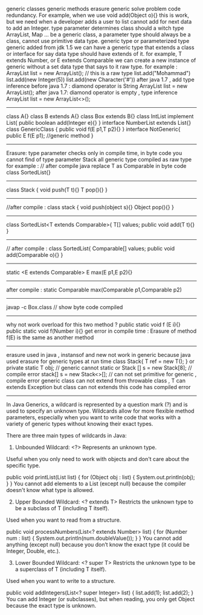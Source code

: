 generic classes 
generic methods
erasure
generic solve problem code redundancy. For example, when we use 
void add(Object o){} 
this is work, but we need when a developer 
adds a user to list cannot add for next data to add an Integer.
type parameter determines class should a witch type
ArrayList, Map ... be a generic class, 
a parameter type should always be a class, cannot use primitive data type.
generic type or parameterized type
generic added from jdk 1.5
we can have a generic type that extends a class or interface for say data type should have extends of it.
for example, T extends Number, or E extends Comparable
we can create a new instance of generic without a set data type that says to it raw type.
for example :
ArrayList list = new ArrayList(); // this is a raw type 
list.add("Mohammad")
list.add(new Integer(5))
list.add(new Character('#'))
after java 1.7 , add type inference 
before java 1.7 : diamond operator is String 
ArrayList<String> list = new ArrayList<String>();
after java 1.7: diamond operator is empty , type inference
ArrayList<String> list = new ArrayList<>();
_________________________________________
class A{}
class B extends A{}
class Box<T> extends B{}
class IntList implement List<Integer>{
public boolean add(Integer e){}
}
interface NumberList<T extends Number> extends List<T>{}
class GenericClass<T> {
public <E> void f(E p1,T p2){}
}
interface NotGeneric{
public <E> E f(E p1); //generic method 
}
_____________________________________________
Erasure: type parameter checks only in compile time, 
in byte code you cannot find of type parameter 
Stack<Integer>
all generic type compiled as raw type 
for example :
// after compile java replace T as Comparable in byte code 
class SortedList<T extends Comparable>{}
_____
class Stack<T> {
void push(T t){}
T pop(){}
}
____
//after compile :
class stack {
void push(object s){}
Object pop(){}
}
_____
class SortedList<T extends Comparable<T>>{
T[] values;
public void add(T t){}
}
____
// after compile :
class SortedList{
Comparable[] values;
public void add(Comparable o){}
}
____
static <E extends Comparable<E>> E max(E p1,E p2){}
____
after compile :
static Comparable max(Comparable p1,Comparable p2)
_______________________________________________
javap -c Box.class // show byte code compiled 
________
why not work overload for this two method ?
public static <E extends Number> void f (E i){}
public static void f(Number i){}
get error in compile time :
Erasure of method f(E) is the same as another method 
_______________
erasure used in java , instansof and new not work in generic because java used erasure for generic types at run time 
class Stack<T>{
T ref = new T();
}
or
private static T obj; // generic cannot static 
or 
Stack<String> [] s = new Stack<String>[8]; // compile error
stack<int>[] s = new Stack<>[]; // can not set primitive for generic , compile error 
generic class can not extend from throwable class , T can extends Exception but class can not extends
this code has compiled error 
_______________
In Java Generics, a wildcard is represented by a question mark (?) and is used to specify an unknown type. Wildcards allow for more flexible method parameters, especially when you want to write code that works with a variety of generic types without knowing their exact types.

There are three main types of wildcards in Java:

1. Unbounded Wildcard: <?>
   Represents an unknown type.

Useful when you only need to work with objects and don't care about the specific type.

public void printList(List<?> list) {
    for (Object obj : list) {
        System.out.println(obj);
    }
}
You cannot add elements to a List<?> (except null) because the compiler doesn't know what type is allowed.

2. Upper Bounded Wildcard: <? extends T>
   Restricts the unknown type to be a subclass of T (including T itself).

Used when you want to read from a structure.

public void processNumbers(List<? extends Number> list) {
for (Number num : list) {
System.out.println(num.doubleValue());
}
}
You cannot add anything (except null) because you don’t know the exact type (it could be Integer, Double, etc.).

3. Lower Bounded Wildcard: <? super T>
   Restricts the unknown type to be a superclass of T (including T itself).

Used when you want to write to a structure.

public void addIntegers(List<? super Integer> list) {
list.add(1);
list.add(2);
}
You can add Integer (or subclasses), but when reading, you only get Object because the exact type is unknown.



